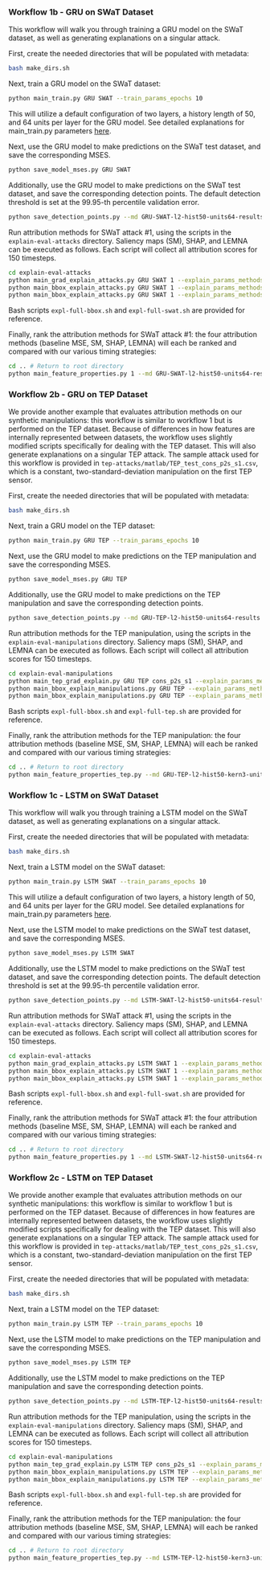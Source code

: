<!-- 
   Copyright 2023 Lujo Bauer, Clement Fung

   Licensed under the Apache License, Version 2.0 (the "License");
   you may not use this file except in compliance with the License.
   You may obtain a copy of the License at

       http://www.apache.org/licenses/LICENSE-2.0

   Unless required by applicable law or agreed to in writing, software
   distributed under the License is distributed on an "AS IS" BASIS,
   WITHOUT WARRANTIES OR CONDITIONS OF ANY KIND, either express or implied.
   See the License for the specific language governing permissions and
   limitations under the License.
-->

### Workflow 1b - GRU on SWaT Dataset

This workflow will walk you through training a GRU model on the SWaT dataset, as well as generating explanations on a singular attack.

First, create the needed directories that will be populated with metadata:
```sh
bash make_dirs.sh
```

Next, train a GRU model on the SWaT dataset:
```sh
python main_train.py GRU SWAT --train_params_epochs 10
```
This will utilize a default configuration of two layers, a history length of 50, and 64 units per layer for the GRU model. 
See detailed explanations for main_train.py parameters [here](#parameters).

Next, use the GRU model to make predictions on the SWaT test dataset, and save the corresponding MSES.
```sh
python save_model_mses.py GRU SWAT
```

Additionally, use the GRU model to make predictions on the SWaT test dataset, and save the corresponding detection points. 
The default detection threshold is set at the 99.95-th percentile validation error.
```sh
python save_detection_points.py --md GRU-SWAT-l2-hist50-units64-results
```

Run attribution methods for SWaT attack #1, using the scripts in the `explain-eval-attacks` directory. 
Saliency maps (SM), SHAP, and LEMNA can be executed as follows. 
Each script will collect all attribution scores for 150 timesteps.
```sh
cd explain-eval-attacks
python main_grad_explain_attacks.py GRU SWAT 1 --explain_params_methods SM --run_name results --num_samples 150
python main_bbox_explain_attacks.py GRU SWAT 1 --explain_params_methods SHAP --run_name results --num_samples 150
python main_bbox_explain_attacks.py GRU SWAT 1 --explain_params_methods LEMNA --run_name results --num_samples 150
```

Bash scripts `expl-full-bbox.sh` and `expl-full-swat.sh` are provided for reference.

Finally, rank the attribution methods for SWaT attack #1: the four attribution methods (baseline MSE, SM, SHAP, LEMNA) will each be ranked and compared with our various timing strategies:
```sh
cd .. # Return to root directory
python main_feature_properties.py 1 --md GRU-SWAT-l2-hist50-units64-results
```

### Workflow 2b - GRU on TEP Dataset

We provide another example that evaluates attribution methods on our synthetic manipulations: this workflow is similar to workflow 1 but is performed on the TEP dataset. 
Because of differences in how features are internally represented between datasets, the workflow uses slightly modified scripts specifically for dealing with the TEP dataset. 
This will also generate explanations on a singular TEP attack.
The sample attack used for this workflow is provided in `tep-attacks/matlab/TEP_test_cons_p2s_s1.csv`, which is a constant, two-standard-deviation manipulation on the first TEP sensor.

First, create the needed directories that will be populated with metadata:
```sh
bash make_dirs.sh
```

Next, train a GRU model on the TEP dataset:
```sh
python main_train.py GRU TEP --train_params_epochs 10
```

Next, use the GRU model to make predictions on the TEP manipulation and save the corresponding MSES.
```sh
python save_model_mses.py GRU TEP
```

Additionally, use the GRU model to make predictions on the TEP manipulation and save the corresponding detection points. 
```sh
python save_detection_points.py --md GRU-TEP-l2-hist50-units64-results
```

Run attribution methods for the TEP manipulation, using the scripts in the `explain-eval-manipulations` directory. 
Saliency maps (SM), SHAP, and LEMNA can be executed as follows. 
Each script will collect all attribution scores for 150 timesteps.
```sh
cd explain-eval-manipulations
python main_tep_grad_explain.py GRU TEP cons_p2s_s1 --explain_params_methods SM --run_name results --num_samples 150
python main_bbox_explain_manipulations.py GRU TEP --explain_params_methods SHAP --run_name results --num_samples 150
python main_bbox_explain_manipulations.py GRU TEP --explain_params_methods LEMNA --run_name results --num_samples 150
```

Bash scripts `expl-full-bbox.sh` and `expl-full-tep.sh` are provided for reference.

Finally, rank the attribution methods for the TEP manipulation: the four attribution methods (baseline MSE, SM, SHAP, LEMNA) will each be ranked and compared with our various timing strategies:
```sh
cd .. # Return to root directory
python main_feature_properties_tep.py --md GRU-TEP-l2-hist50-kern3-units64-results
```

### Workflow 1c - LSTM on SWaT Dataset

This workflow will walk you through training a LSTM model on the SWaT dataset, as well as generating explanations on a singular attack.

First, create the needed directories that will be populated with metadata:
```sh
bash make_dirs.sh
```

Next, train a LSTM model on the SWaT dataset:
```sh
python main_train.py LSTM SWAT --train_params_epochs 10
```
This will utilize a default configuration of two layers, a history length of 50, and 64 units per layer for the GRU model. 
See detailed explanations for main_train.py parameters [here](#parameters).

Next, use the LSTM model to make predictions on the SWaT test dataset, and save the corresponding MSES.
```sh
python save_model_mses.py LSTM SWAT
```

Additionally, use the LSTM model to make predictions on the SWaT test dataset, and save the corresponding detection points. 
The default detection threshold is set at the 99.95-th percentile validation error.
```sh
python save_detection_points.py --md LSTM-SWAT-l2-hist50-units64-results
```

Run attribution methods for SWaT attack #1, using the scripts in the `explain-eval-attacks` directory. 
Saliency maps (SM), SHAP, and LEMNA can be executed as follows. 
Each script will collect all attribution scores for 150 timesteps.
```sh
cd explain-eval-attacks
python main_grad_explain_attacks.py LSTM SWAT 1 --explain_params_methods SM --run_name results --num_samples 150
python main_bbox_explain_attacks.py LSTM SWAT 1 --explain_params_methods SHAP --run_name results --num_samples 150
python main_bbox_explain_attacks.py LSTM SWAT 1 --explain_params_methods LEMNA --run_name results --num_samples 150
```

Bash scripts `expl-full-bbox.sh` and `expl-full-swat.sh` are provided for reference.

Finally, rank the attribution methods for SWaT attack #1: the four attribution methods (baseline MSE, SM, SHAP, LEMNA) will each be ranked and compared with our various timing strategies:
```sh
cd .. # Return to root directory
python main_feature_properties.py 1 --md LSTM-SWAT-l2-hist50-units64-results
```

### Workflow 2c - LSTM on TEP Dataset

We provide another example that evaluates attribution methods on our synthetic manipulations: this workflow is similar to workflow 1 but is performed on the TEP dataset. 
Because of differences in how features are internally represented between datasets, the workflow uses slightly modified scripts specifically for dealing with the TEP dataset. 
This will also generate explanations on a singular TEP attack.
The sample attack used for this workflow is provided in `tep-attacks/matlab/TEP_test_cons_p2s_s1.csv`, which is a constant, two-standard-deviation manipulation on the first TEP sensor.

First, create the needed directories that will be populated with metadata:
```sh
bash make_dirs.sh
```

Next, train a LSTM model on the TEP dataset:
```sh
python main_train.py LSTM TEP --train_params_epochs 10
```

Next, use the LSTM model to make predictions on the TEP manipulation and save the corresponding MSES.
```sh
python save_model_mses.py LSTM TEP
```

Additionally, use the LSTM model to make predictions on the TEP manipulation and save the corresponding detection points. 
```sh
python save_detection_points.py --md LSTM-TEP-l2-hist50-units64-results
```

Run attribution methods for the TEP manipulation, using the scripts in the `explain-eval-manipulations` directory. 
Saliency maps (SM), SHAP, and LEMNA can be executed as follows. 
Each script will collect all attribution scores for 150 timesteps.
```sh
cd explain-eval-manipulations
python main_tep_grad_explain.py LSTM TEP cons_p2s_s1 --explain_params_methods SM --run_name results --num_samples 150
python main_bbox_explain_manipulations.py LSTM TEP --explain_params_methods SHAP --run_name results --num_samples 150
python main_bbox_explain_manipulations.py LSTM TEP --explain_params_methods LEMNA --run_name results --num_samples 150
```

Bash scripts `expl-full-bbox.sh` and `expl-full-tep.sh` are provided for reference.

Finally, rank the attribution methods for the TEP manipulation: the four attribution methods (baseline MSE, SM, SHAP, LEMNA) will each be ranked and compared with our various timing strategies:
```sh
cd .. # Return to root directory
python main_feature_properties_tep.py --md LSTM-TEP-l2-hist50-kern3-units64-results
```

